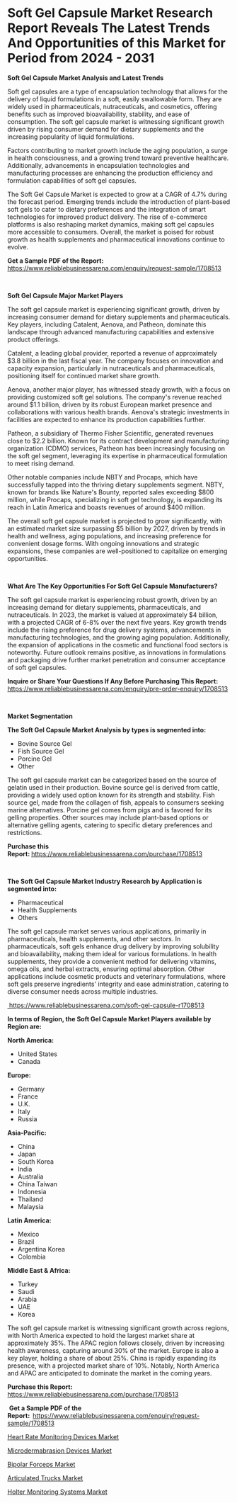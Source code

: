 <p><h1>Soft Gel Capsule Market Research Report Reveals The Latest Trends And Opportunities of this Market for Period from 2024 - 2031</h1></p><p><strong>Soft Gel Capsule Market Analysis and Latest Trends</strong></p>
<p><p>Soft gel capsules are a type of encapsulation technology that allows for the delivery of liquid formulations in a soft, easily swallowable form. They are widely used in pharmaceuticals, nutraceuticals, and cosmetics, offering benefits such as improved bioavailability, stability, and ease of consumption. The soft gel capsule market is witnessing significant growth driven by rising consumer demand for dietary supplements and the increasing popularity of liquid formulations.</p><p>Factors contributing to market growth include the aging population, a surge in health consciousness, and a growing trend toward preventive healthcare. Additionally, advancements in encapsulation technologies and manufacturing processes are enhancing the production efficiency and formulation capabilities of soft gel capsules.</p><p>The Soft Gel Capsule Market is expected to grow at a CAGR of 4.7% during the forecast period. Emerging trends include the introduction of plant-based soft gels to cater to dietary preferences and the integration of smart technologies for improved product delivery. The rise of e-commerce platforms is also reshaping market dynamics, making soft gel capsules more accessible to consumers. Overall, the market is poised for robust growth as health supplements and pharmaceutical innovations continue to evolve.</p></p>
<p><strong>Get a Sample PDF of the Report:&nbsp;</strong> <a href="https://www.reliablebusinessarena.com/enquiry/request-sample/1708513?utm_campaign=1740&utm_medium=2&utm_source=Github&utm_content=ia&utm_term=21102024&utm_id=soft-gel-capsule">https://www.reliablebusinessarena.com/enquiry/request-sample/1708513</a></p>
<p>&nbsp;</p>
<p><strong>Soft Gel Capsule Major Market Players</strong></p>
<p><p>The soft gel capsule market is experiencing significant growth, driven by increasing consumer demand for dietary supplements and pharmaceuticals. Key players, including Catalent, Aenova, and Patheon, dominate this landscape through advanced manufacturing capabilities and extensive product offerings.</p><p>Catalent, a leading global provider, reported a revenue of approximately $3.8 billion in the last fiscal year. The company focuses on innovation and capacity expansion, particularly in nutraceuticals and pharmaceuticals, positioning itself for continued market share growth.</p><p>Aenova, another major player, has witnessed steady growth, with a focus on providing customized soft gel solutions. The company's revenue reached around $1.1 billion, driven by its robust European market presence and collaborations with various health brands. Aenova's strategic investments in facilities are expected to enhance its production capabilities further.</p><p>Patheon, a subsidiary of Thermo Fisher Scientific, generated revenues close to $2.2 billion. Known for its contract development and manufacturing organization (CDMO) services, Patheon has been increasingly focusing on the soft gel segment, leveraging its expertise in pharmaceutical formulation to meet rising demand.</p><p>Other notable companies include NBTY and Procaps, which have successfully tapped into the thriving dietary supplements segment. NBTY, known for brands like Nature's Bounty, reported sales exceeding $800 million, while Procaps, specializing in soft gel technology, is expanding its reach in Latin America and boasts revenues of around $400 million.</p><p>The overall soft gel capsule market is projected to grow significantly, with an estimated market size surpassing $5 billion by 2027, driven by trends in health and wellness, aging populations, and increasing preference for convenient dosage forms. With ongoing innovations and strategic expansions, these companies are well-positioned to capitalize on emerging opportunities.</p></p>
<p>&nbsp;</p>
<p><strong>What Are The Key Opportunities For Soft Gel Capsule Manufacturers?</strong></p>
<p><p>The soft gel capsule market is experiencing robust growth, driven by an increasing demand for dietary supplements, pharmaceuticals, and nutraceuticals. In 2023, the market is valued at approximately $4 billion, with a projected CAGR of 6-8% over the next five years. Key growth trends include the rising preference for drug delivery systems, advancements in manufacturing technologies, and the growing aging population. Additionally, the expansion of applications in the cosmetic and functional food sectors is noteworthy. Future outlook remains positive, as innovations in formulations and packaging drive further market penetration and consumer acceptance of soft gel capsules.</p></p>
<p><strong>Inquire or Share Your Questions If Any Before Purchasing This Report:</strong> <a href="https://www.reliablebusinessarena.com/enquiry/pre-order-enquiry/1708513?utm_campaign=1740&utm_medium=2&utm_source=Github&utm_content=ia&utm_term=21102024&utm_id=soft-gel-capsule">https://www.reliablebusinessarena.com/enquiry/pre-order-enquiry/1708513</a></p>
<p>&nbsp;</p>
<p><strong>Market Segmentation</strong></p>
<p><strong>The Soft Gel Capsule Market Analysis by types is segmented into:</strong></p>
<p><ul><li>Bovine Source Gel</li><li>Fish Source Gel</li><li>Porcine Gel</li><li>Other</li></ul></p>
<p><p>The soft gel capsule market can be categorized based on the source of gelatin used in their production. Bovine source gel is derived from cattle, providing a widely used option known for its strength and stability. Fish source gel, made from the collagen of fish, appeals to consumers seeking marine alternatives. Porcine gel comes from pigs and is favored for its gelling properties. Other sources may include plant-based options or alternative gelling agents, catering to specific dietary preferences and restrictions.</p></p>
<p><strong>Purchase this Report:&nbsp;</strong><a href="https://www.reliablebusinessarena.com/purchase/1708513?utm_campaign=1740&utm_medium=2&utm_source=Github&utm_content=ia&utm_term=21102024&utm_id=soft-gel-capsule">https://www.reliablebusinessarena.com/purchase/1708513</a></p>
<p>&nbsp;</p>
<p><strong>The Soft Gel Capsule Market Industry Research by Application is segmented into:</strong></p>
<p><ul><li>Pharmaceutical</li><li>Health Supplements</li><li>Others</li></ul></p>
<p><p>The soft gel capsule market serves various applications, primarily in pharmaceuticals, health supplements, and other sectors. In pharmaceuticals, soft gels enhance drug delivery by improving solubility and bioavailability, making them ideal for various formulations. In health supplements, they provide a convenient method for delivering vitamins, omega oils, and herbal extracts, ensuring optimal absorption. Other applications include cosmetic products and veterinary formulations, where soft gels preserve ingredients' integrity and ease administration, catering to diverse consumer needs across multiple industries.</p></p>
<p><a href="https://www.reliablebusinessarena.com/soft-gel-capsule-r1708513?utm_campaign=1740&utm_medium=2&utm_source=Github&utm_content=ia&utm_term=21102024&utm_id=soft-gel-capsule">&nbsp;https://www.reliablebusinessarena.com/soft-gel-capsule-r1708513</a></p>
<p><strong>In terms of Region, the Soft Gel Capsule Market Players available by Region are:</strong></p>
<p>
    <p> <strong> North America: </strong>
        <ul>
            <li>United States</li>
            <li>Canada</li>
        </ul>
        </p> 
    <p> <strong> Europe: </strong>
        <ul>
            <li>Germany</li>
            <li>France</li>
            <li>U.K.</li>
            <li>Italy</li>
            <li>Russia</li>
        </ul>
        </p> 
    <p> <strong> Asia-Pacific: </strong>
        <ul>
            <li>China</li>
            <li>Japan</li>
            <li>South Korea</li>
            <li>India</li>
            <li>Australia</li>
            <li>China Taiwan</li>
            <li>Indonesia</li>
            <li>Thailand</li>
            <li>Malaysia</li>
        </ul>
        </p> 
    <p> <strong> Latin America: </strong>
        <ul>
            <li>Mexico</li>
            <li>Brazil</li>
            <li>Argentina Korea</li>
            <li>Colombia</li>
        </ul>
        </p> 
    <p> <strong> Middle East & Africa: </strong>
        <ul>
            <li>Turkey</li>
            <li>Saudi</li>
            <li>Arabia</li>
            <li>UAE</li>
            <li>Korea</li>
        </ul>
    </p>
    </p>
<p><p>The soft gel capsule market is witnessing significant growth across regions, with North America expected to hold the largest market share at approximately 35%. The APAC region follows closely, driven by increasing health awareness, capturing around 30% of the market. Europe is also a key player, holding a share of about 25%. China is rapidly expanding its presence, with a projected market share of 10%. Notably, North America and APAC are anticipated to dominate the market in the coming years.</p></p>
<p><strong>Purchase this Report: </strong><a href="https://www.reliablebusinessarena.com/purchase/1708513?utm_campaign=1740&utm_medium=2&utm_source=Github&utm_content=ia&utm_term=21102024&utm_id=soft-gel-capsule">https://www.reliablebusinessarena.com/purchase/1708513</a></p>
<p>&nbsp;<strong>Get a Sample PDF of the Report:&nbsp;&nbsp;</strong><a href="https://www.reliablebusinessarena.com/enquiry/request-sample/1708513?utm_campaign=1740&utm_medium=2&utm_source=Github&utm_content=ia&utm_term=21102024&utm_id=soft-gel-capsule">https://www.reliablebusinessarena.com/enquiry/request-sample/1708513</a></p>
<p><strong></strong></p>
<p><p><a href="https://www.linkedin.com/pulse/top-trends-transforming-heart-rate-monitoring-devices-market-jj1tf?utm_campaign=1740&utm_medium=2&utm_source=Github&utm_content=ia&utm_term=21102024&utm_id=soft-gel-capsule">Heart Rate Monitoring Devices Market</a></p><p><a href="https://www.linkedin.com/pulse/analyzing-global-microdermabrasion-devices-market-hckkf?utm_campaign=1740&utm_medium=2&utm_source=Github&utm_content=ia&utm_term=21102024&utm_id=soft-gel-capsule">Microdermabrasion Devices Market</a></p><p><a href="https://www.linkedin.com/pulse/global-perspectives-bipolar-forceps-market-trends-forecast-48kwe?utm_campaign=1740&utm_medium=2&utm_source=Github&utm_content=ia&utm_term=21102024&utm_id=soft-gel-capsule">Bipolar Forceps Market</a></p><p><a href="https://github.com/LilianFaulkner65/Market-Research-Report-List-1/blob/main/articulated-trucks-market.md?utm_campaign=1740&utm_medium=2&utm_source=Github&utm_content=ia&utm_term=21102024&utm_id=soft-gel-capsule">Articulated Trucks Market</a></p><p><a href="https://www.linkedin.com/pulse/holter-monitoring-systems-market-evolution-global-fzpdf?utm_campaign=1740&utm_medium=2&utm_source=Github&utm_content=ia&utm_term=21102024&utm_id=soft-gel-capsule">Holter Monitoring Systems Market</a></p></p>
